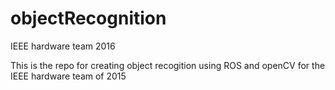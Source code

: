 # objectRecognition
IEEE hardware team 2016

This is the repo for creating object recogition using ROS and openCV for the IEEE hardware team of 2015
